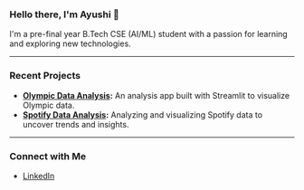 ### Hello there, I'm Ayushi 👋

I'm a pre-final year B.Tech CSE (AI/ML) student with a passion for learning and exploring new technologies.

---

### Recent Projects
- **[Olympic Data Analysis](https://github.com/ayushi-here/olympic-project):** An analysis app built with Streamlit to visualize Olympic data.
- **[Spotify Data Analysis](https://github.com/ayushi-here/spotify-data-analysis):** Analyzing and visualizing Spotify data to uncover trends and insights.

---

### Connect with Me
- [LinkedIn](https://www.linkedin.com/in/ayushi-here/)
